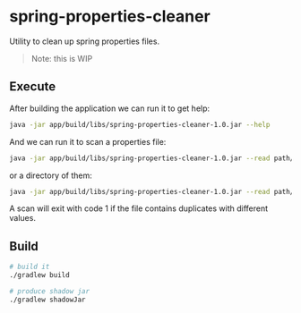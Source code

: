 # spring-properties-cleaner
Utility to clean up spring properties files.

> Note: this is WIP

## Execute

After building the application we can run it to get help:

```bash
java -jar app/build/libs/spring-properties-cleaner-1.0.jar --help
```

And we can run it to scan a properties file:

```bash
java -jar app/build/libs/spring-properties-cleaner-1.0.jar --read path/to/resources/myproperties.properties
```

or a directory of them:

```bash
java -jar app/build/libs/spring-properties-cleaner-1.0.jar --read path/to/resources
```

A scan will exit with code 1 if the file contains duplicates with different values.

## Build

```bash
# build it
./gradlew build

# produce shadow jar
./gradlew shadowJar
```

